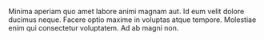 Minima aperiam quo amet labore animi magnam aut. Id eum velit dolore ducimus neque. Facere optio maxime in voluptas atque tempore. Molestiae enim qui consectetur voluptatem. Ad ab magni non.